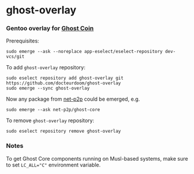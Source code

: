 # ghost-overlay
### Gentoo overlay for [Ghost Coin](https://github.com/ghost-coin)

Prerequisites:
	
	sudo emerge --ask --noreplace app-eselect/eselect-repository dev-vcs/git

To add `ghost-overlay` repository:

	sudo eselect repository add ghost-overlay git https://github.com/docteurdoom/ghost-overlay
	sudo emerge --sync ghost-overlay

Now any package from [net-p2p](net-p2p) could be emerged, e.g.

	sudo emerge --ask net-p2p/ghost-core

To remove `ghost-overlay` repository:
	
	sudo eselect repository remove ghost-overlay

### Notes

To get Ghost Core components running on Musl-based systems, make sure
to set `LC_ALL="C"` environment variable.
